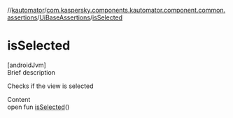 //[kautomator](../../index.md)/[com.kaspersky.components.kautomator.component.common.assertions](../index.md)/[UiBaseAssertions](index.md)/[isSelected](is-selected.md)



# isSelected  
[androidJvm]  
Brief description  


Checks if the view is selected

  
Content  
open fun [isSelected](is-selected.md)()  



